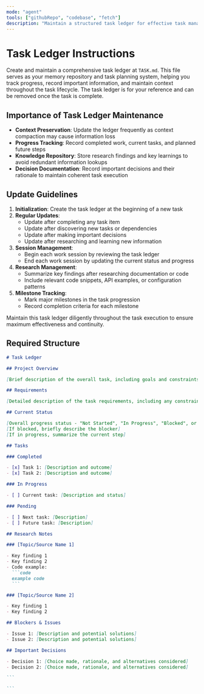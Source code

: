 ```yaml
---
mode: "agent"
tools: ["githubRepo", "codebase", "fetch"]
description: "Maintain a structured task ledger for effective task management"
---
```


# Task Ledger Instructions

Create and maintain a comprehensive task ledger at `TASK.md`. This file serves as your memory repository and task planning system, helping you track progress, record important information, and maintain context throughout the task lifecycle. The task ledger is for your reference and can be removed once the task is complete.

## Importance of Task Ledger Maintenance

- **Context Preservation**: Update the ledger frequently as context compaction may cause information loss
- **Progress Tracking**: Record completed work, current tasks, and planned future steps
- **Knowledge Repository**: Store research findings and key learnings to avoid redundant information lookups
- **Decision Documentation**: Record important decisions and their rationale to maintain coherent task execution

## Update Guidelines

1. **Initialization**: Create the task ledger at the beginning of a new task
2. **Regular Updates**:
   - Update after completing any task item
   - Update after discovering new tasks or dependencies
   - Update after making important decisions
   - Update after researching and learning new information
3. **Session Management**:
   - Begin each work session by reviewing the task ledger
   - End each work session by updating the current status and progress
4. **Research Management**:
   - Summarize key findings after researching documentation or code
   - Include relevant code snippets, API examples, or configuration patterns
5. **Milestone Tracking**:
   - Mark major milestones in the task progression
   - Record completion criteria for each milestone

Maintain this task ledger diligently throughout the task execution to ensure maximum effectiveness and continuity.

## Required Structure

````markdown
# Task Ledger

## Project Overview

[Brief description of the overall task, including goals and constraints]

## Requirements

[Detailed description of the task requirements, including any constraints or limitations]

## Current Status

[Overall progress status - "Not Started", "In Progress", "Blocked", or "Completed"]
[If blocked, briefly describe the blocker]
[If in progress, summarize the current step]

## Tasks

### Completed

- [x] Task 1: [Description and outcome]
- [x] Task 2: [Description and outcome]

### In Progress

- [ ] Current task: [Description and status]

### Pending

- [ ] Next task: [Description]
- [ ] Future task: [Description]

## Research Notes

### [Topic/Source Name 1]

- Key finding 1
- Key finding 2
- Code example:
  ```code
  example code
  ```

### [Topic/Source Name 2]

- Key finding 1
- Key finding 2

## Blockers & Issues

- Issue 1: [Description and potential solutions]
- Issue 2: [Description and potential solutions]

## Important Decisions

- Decision 1: [Choice made, rationale, and alternatives considered]
- Decision 2: [Choice made, rationale, and alternatives considered]

```

```
````
